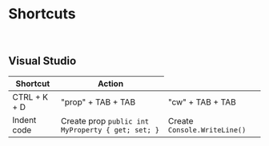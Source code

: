 
<h1>Shortcuts</h1>
<br/>
<h2>Visual Studio</h2>
<table>
    <thead>
        <th>Shortcut</th>
        <th>Action</th>
    </thead>
    <tr>
        <td>CTRL + K + D</td>
        <td>"prop" + TAB + TAB</td>
        <td>"cw" + TAB + TAB</td>
    </tr>
    <tr>
        <td>Indent code</td>
        <td>Create prop <code>public int MyProperty { get; set; }</code></td>
        <td>Create <code>Console.WriteLine()</code></td>
    </tr>
</table>